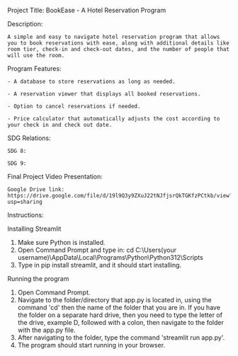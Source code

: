 Project Title: BookEase - A Hotel Reservation Program



Description:
```
A simple and easy to navigate hotel reservation program that allows you to book reservations with ease, along with additional details like room tier, check-in and check-out dates, and the number of people that will use the room.
```
Program Features:

```
- A database to store reservations as long as needed.

- A reservation viewer that displays all booked reservations.

- Option to cancel reservations if needed.

- Price calculator that automatically adjusts the cost according to your check in and check out date.

```
SDG Relations:
```
SDG 8:

SDG 9: 
```
Final Project Video Presentation:
```
Google Drive link: https://drive.google.com/file/d/19l9Q3y9ZXuJ22tNJfjsrQkTGKfzPCtkb/view?usp=sharing
```

Instructions:

Installing Streamlit
1. Make sure Python is installed.
2. Open Command Prompt and type in: cd C:\Users\(your username)\AppData\Local\Programs\Python\Python312\Scripts
3. Type in pip install streamlit, and it should start installing.

Running the program

1. Open Command Prompt.
2. Navigate to the folder/directory that app.py is located in, using the command 'cd' then the name of the folder that you are in.
If you have the folder on a separate hard drive, then you need to type the letter of the drive, example D, followed with a colon,
then navigate to the folder with the app.py file.
3. After navigating to the folder, type the command 'streamlit run app.py'.
4. The program should start running in your browser.

